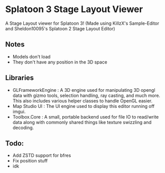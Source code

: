 # Splatoon 3 Stage Layout Viewer
A Stage Layout viewer for Splatoon 3! (Made using KillzX's Sample-Editor and Sheldon10095's Splatoon 2 Stage Layout Editor)

## Notes
- Models don't load
- They don't have any position in the 3D space

## Libraries

- GLFrameworkEngine : A 3D engine used for manipulating 3D opengl data with gizmo tools, selection handling, ray casting, and much more. This also includes various helper classes to handle OpenGL easier.  
- Map Studio UI : The UI engine used to display this editor running off imgui. 
- Toolbox.Core : A small, portable backend used for file IO to read/write data along with commonly shared things like texture swizzling and decoding. 

## Todo:
- Add ZSTD support for bfres
- Fix position stuff
- idk
